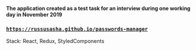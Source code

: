 #### The application created as a test task for an interview during one working day in November 2019

### [`https://russusasha.github.io/passwords-manager`](https://russusasha.github.io/passwords-manager)

Stack: React, Redux, StyledComponents
